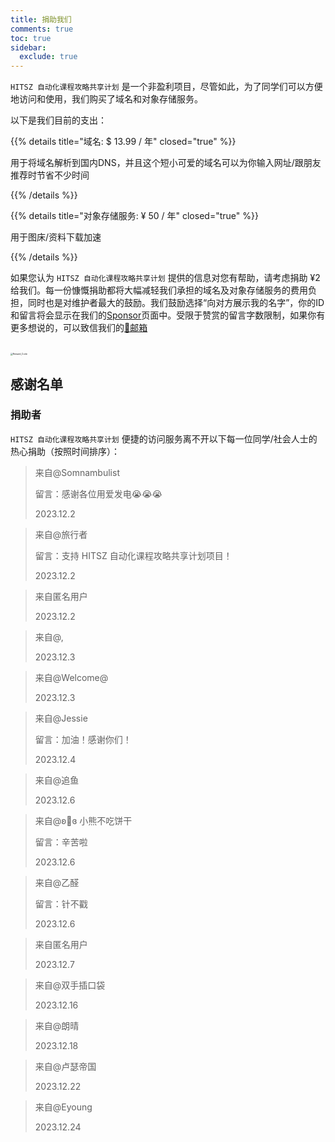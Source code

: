 ```yaml
---
title: 捐助我们
comments: true
toc: true
sidebar:
  exclude: true
---
```


`HITSZ 自动化课程攻略共享计划` 是一个非盈利项目，尽管如此，为了同学们可以方便地访问和使用，我们购买了域名和对象存储服务。

以下是我们目前的支出：

{{% details title="域名: $ 13.99 / 年" closed="true" %}}

用于将域名解析到国内DNS，并且这个短小可爱的域名可以为你输入网址/跟朋友推荐时节省不少时间

{{% /details %}}

{{% details title="对象存储服务: ¥ 50 / 年" closed="true" %}}

用于图床/资料下载加速

{{% /details %}}

如果您认为 `HITSZ 自动化课程攻略共享计划` 提供的信息对您有帮助，请考虑捐助 ¥2 给我们。每一份慷慨捐助都将大幅减轻我们承担的域名及对象存储服务的费用负担，同时也是对维护者最大的鼓励。我们鼓励选择“向对方展示我的名字”，你的ID和留言将会显示在我们的[Sponsor](https://hoa.moe/sponsor/)页面中。受限于赞赏的留言字数限制，如果你有更多想说的，可以致信我们的[📮邮箱](mailto:hi@hoa.moe)

<br>
<img src="https://mitcher-1316637614.cos.ap-nanjing.myqcloud.com/hoa/20231112170457.png?imageSlim" alt="Reward_Code" style="zoom:25%; display: block; margin: 0 auto;" />

## 感谢名单

### 捐助者

`HITSZ 自动化课程攻略共享计划` 便捷的访问服务离不开以下每一位同学/社会人士的热心捐助（按照时间排序）：

> 来自@Somnambulist
>
> 留言：感谢各位用爱发电😭😭😭
>
> 2023.12.2

> 来自@旅行者
>
> 留言：支持 HITSZ 自动化课程攻略共享计划项目！
>
> 2023.12.2

> 来自匿名用户
>
> 2023.12.2

> 来自@,
>
> 2023.12.3

> 来自@Welcome@
>
> 2023.12.3

> 来自@Jessie
>
> 留言：加油！感谢你们！
>
> 2023.12.4

> 来自@追鱼
>
> 2023.12.6

>来自@ʚ🧸ɞ  小熊不吃饼干
>
>留言：辛苦啦
>
>2023.12.6

>来自@乙醛
>
>留言：针不戳
>
>2023.12.6

>来自匿名用户
>
>2023.12.7

>来自@双手插口袋
>
>2023.12.16

>来自@朗晴
>
>2023.12.18

>来自@卢瑟帝国
>
>2023.12.22

>来自@Eyoung
>
>2023.12.24
